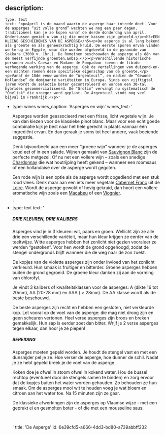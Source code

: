 description:
  -
    type: text
    text: '<p>April is de maand waarin de asperge haar intrede doet. Voor de asperges “uit volle grond” wachten we nog een paar dagen, traditioneel kan je ze kopen vanaf de derde donderdag van april. Ondertussen geniet u van zij die onder kassen zijn geteeld.</p><h5>EEN KLEINE GESCHIEDENIS VAN DE ASPERGE</h5><p>De asperge is al lang bekend als groente en als geneeskrachtig kruid. De eerste sporen ervan vinden we terug in Egypte, waar die worden afgebeeld in de pyramide van Sakkara (3000 v. Chr.). De Romeinen beschouwden de asperge als één van de meest verfijnde groenten.&nbsp;</p><p>Verschillende historische personen zoals Caesar en Madame de Pompadour roemen de libido-verhogende werking van de asperge. Ook de vertellingen van duizend-en-een nachten roemen deze specifieke eigenschap van de groente.</p><p>Vanaf de 18de eeuw worden de “Argenteuil”, en nadien de “Gewone Hollandse” de dominante variëteiten in Europa. Sinds een vijftigtal jaren wordt de selectie beter gecontroleerd en worden een 30-tal hybrides gecommercialiseerd. De "Grolim" vervangt nu systematisch de "Obélisk" die vroeger werd geplant. De Argenteuil vindt nog veel bijval in Frankrijk.</p>'
  -
    type: wines
    wines_caption: 'Asperges en wijn'
    wines_text: '<p>Asperges worden geassocieerd met een frisse, licht vegetale wijn. Je kan dan kiezen voor de klassieke pinot blanc. Maar voor een echt goede combinatie kijk je best naar het hele gerecht in plaats vannaar één ingrediënt ervan. En dan geraak je soms tot heel andere, vaak boeiende suggestie.</p><p>Denk bijvoorbeeld aan een meer “groene wijn” wanneer je de asperges koud eet of in een salade. Wijnen gemaakt van&nbsp;<a href="/nl/grape/sauvignon-blanc">Sauvignon Blanc</a>&nbsp;zijn de perfecte metgezel. Of nu net een vollere wijn – zoals een&nbsp;snedige <a href="/nl/grape/chardonnay">Chardonnay</a>&nbsp;die wat houtrijping heeft gekend – wanneer een roomsaus of een hollandaise over de asperge wordt gegoten.&nbsp;</p><p>Een rode wijn is een optie als de asperge wordt opgediend met een stuk rood vlees. Denk maar aan een iets meer vegetale <a href="/nl/grape/cabernet-franc">Cabernet Franc</a>&nbsp;uit de <a href="/nl/region/loire">Loire</a>. Wordt de asperge gewokt of hevig gekruid, dan hoort een vollere aromatische wijn zoals een <a href="/nl/grape/macabeu">Macabeu</a> of een <a href="/nl/grape/viognier">Viognier</a>. &nbsp;</p>'
  -
    type: text
    text: '<h5>DRIE KLEUREN, DRIE KALIBERS</h5><p>Asperges vind je in 3 kleuren: wit, paars en groen. Wellicht zijn ze alle drie een verschillende variëteit, maar hun kleur krijgen ze eerder van de teeltwijze. Witte asperges hebben het zonlicht niet gezien vooraleer ze werden “gestoken”. Voor hen wordt de grond opgehoogd, zodat de stengel ondergronds blijft wanneer die de weg naar de zon zoekt.&nbsp;</p><p>De kopjes van de violette asperges zijn onder invloed van het zonlicht verkleurd. Hun smaak is fruitiger en bitterder. Groene asperges hebben buiten de grond gegroeid. De groene kleur danken zij aan de vorming van chlorofyl.</p><p>Je vindt 3 kalibers of kwaliteitsklassen voor de asperges: A (dikte 16 tot 20mm), AA (20-28 mm) en AAA ( &gt; 28mm). De AA klasse wordt als de beste beschouwd.</p><p>De beste asperges zijn recht en hebben een gesloten, niet verkleurde kop. Let vooral op de voet van de asperge: die mag niet droog zijn en geen scheuren vertonen. Heel verse asperges zijn broos en breken gemakkelijk. Hun sap is eerder zoet dan bitter. Wrijf je 2 verse asperges tegen elkaar, dan hoor je ze piepen!</p><h5>BEREIDING</h5><p>Asperges moeten gepeld worden. Je houdt de stengel vast en met een dunsnijder pel je ze. Hoe verser de asperge, hoe dunner de schil. Nadat je ze hebt gepeld breek je de voet van de asperge.</p><p>Koken doe je ofwel in stoom ofwel in kokend water. Hou de bussel rechtop (eventueel door de stengels samen te binden) en zorg ervoor dat de kopjes buiten het water worden gehouden. Zo behouden ze hun smaak. Om de asperges mooi wit te houden voeg je wat bloem en citroen aan het water toe. Na 15 minuten zijn ze gaar.</p><p>De klassieke afwerkingen zijn de asperges op Vlaamse wijze - met een geprakt ei en gesmolten boter - of die met een mousseline saus.</p><p><br></p>'
title: 'De Asperge'
id: 6e39cfd5-a666-4dd3-bd80-a739abbff232
